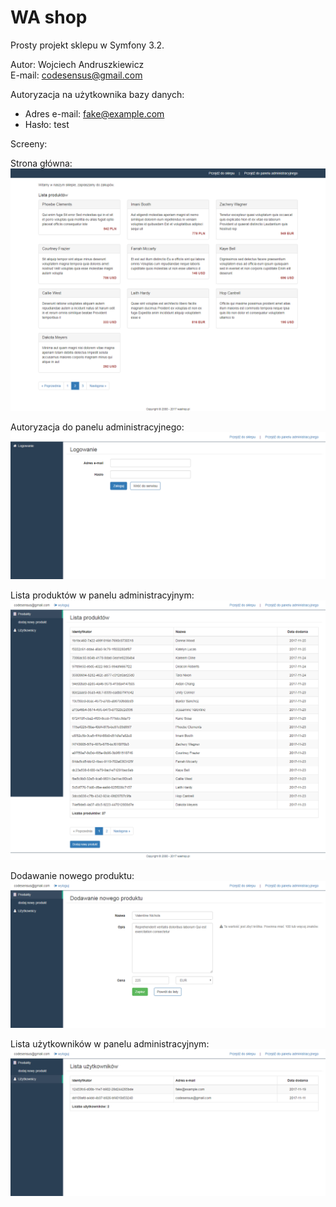 WA shop
=======

Prosty projekt sklepu w Symfony 3.2.

Autor: Wojciech Andruszkiewicz  
E-mail: codesensus@gmail.com

Autoryzacja na użytkownika bazy danych:
 - Adres e-mail: fake@example.com
 - Hasło: test


Screeny:

Strona główna:
![Strona główna](https://raw.githubusercontent.com/wojto/washop/master/data/demo-images/homepage.png)

Autoryzacja do panelu administracyjnego:
![Autoryzacja do panelu administracyjnego](https://raw.githubusercontent.com/wojto/washop/master/data/demo-images/authorization.png)

Lista produktów w panelu administracyjnym:
![Lista produktów w panelu administracyjnym](https://raw.githubusercontent.com/wojto/washop/master/data/demo-images/product-list.png)

Dodawanie nowego produktu:
![Dodawanie nowego produktu](https://raw.githubusercontent.com/wojto/washop/master/data/demo-images/new-product.png)

Lista użytkowników w panelu administracyjnym:
![Lista użytkowników w panelu administracyjnym](https://raw.githubusercontent.com/wojto/washop/master/data/demo-images/user-list.png)
